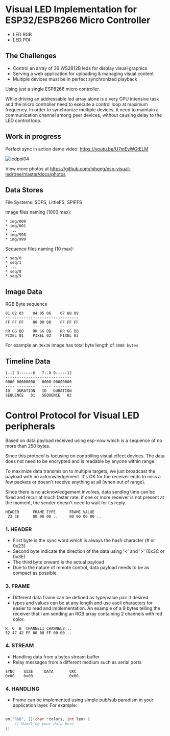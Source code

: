 # Visual LED Implementation for ESP32/ESP8266 Micro Controller

* LED RGB
* LED POI

## The Challenges

* Control an array of 36 WS2812B leds for display visual graphics
* Serving a web application for uploading & managing visual content
* Multiple devices must be in perfect synchronized playback

Using just a single ESP8266 micro controller.

While driving an addressable led array alone is a very CPU intensive
task and the micro controller need to execute a control loop at maximum
frequency. In order to synchronize multiple devices, it need to maintain
a communication channel among peer devices, without causing delay to the
LED control loop.

## Work in progress

Perfect sync in action demo video: https://youtu.be/U7mEyWGtELM

![ledpoi04](https://raw.githubusercontent.com/iphong/esp-visual-led/master/docs/photos/ledpoi04.JPG "Led POI 04")

View more photos at https://github.com/iphong/esp-visual-led/tree/master/docs/photos

## Data Stores

File Systems: SDFS, LittleFS, SPIFFS

Image files naming (1000 max):
    
    * img/000
    * img/001
    * ...
    * img/998
    * img/999

Sequence files naming (10 max):

    * seq/0
    * seq/1
    * ...
    * seq/8
    * seq/9


## Image Data

RGB Byte sequence

```
01 02 03    04 05 06    07 08 09
--------------------------------
FF FF FF    00 00 00    FF FF FF
--------    --------    --------
RR GG BB    RR GG BB    RR GG BB
PIXEL 01    PIXEL 02    PIXEL 03
```
For example an `36x36` image has total byte length of `3888 bytes`

## Timeline Data

```
1--2 3------6   7--8 9-----12
-----------------------------
0000 00000000   0000 00000000
---- --------   ---- --------
ID   DURATION   ID   DURATION
SEQUENCE   01   SEQUENCE   02
```
# Control Protocol for Visual LED peripherals

Based on data payload received using esp-now which is a sequence of no more than 250 bytes.

Since this protocol is focusing on controlling visual effect devices. The data does not need to be encrypted and is readable by anyone within range.

To maximize data transmision to multiple targets, we just broadcast the payload with no acknowledgement. It's OK for the receiver ends to miss a few packets or doesn't receive anything at all (when out of range).

Since there is no acknowledgement involves, data sending time can be fixed and recur at much faster rate. if one or more receiver is not present at the moment, the sender doesn't need to wait for its reply.

```
HEADER      FRAME TYPE      FRAME VALUE
 23 3E      00 00 00 ..     00 00 00 00 ..
```

### 1. HEADER

* First byte is the sync word which is always the hash character (# or 0x23)
* Second byte indicate the direction of the data using '<' and '>' (0x3C or 0x3E)
* The third byte onward is the actual payload
* Due to the nature of remote control, data payload needs to be as compact as possible.

### 3. FRAME

* Different data frame can be defined as type/value pair if desired
* types and values can be at any length and use ascii characters for easier
to read and implementation. An example of a 9 bytes telling the receiver that i am sending an RGB array containing 2 channels with red color.
```
R  G  B  CHANNEL1 CHANNEL2 ..
52 47 42 FF 00 00 FF 00 00 ..
```

### 4. STREAM
 * Handling data from a bytes stream buffer
 * Relay messages from a different medium such as serial ports
```
SYNC    SIZE     DATA       CRC
0x00    0x00     ....       0x00
```

### 4. HANDLING

* Frame can be implemented using simple pub/sub paradism in your application layer. For example:
```c++

on("RGB", [](char *colors, int len) {
    // Handling your data here
})
```
